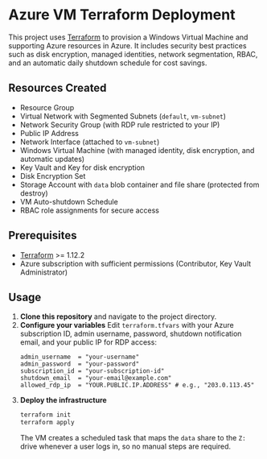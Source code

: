 # Azure VM Terraform Deployment

This project uses [Terraform](https://www.terraform.io/) to provision a Windows Virtual Machine and supporting Azure resources in Azure. It includes security best practices such as disk encryption, managed identities, network segmentation, RBAC, and an automatic daily shutdown schedule for cost savings.

## Resources Created

- Resource Group
- Virtual Network with Segmented Subnets (`default`, `vm-subnet`)
- Network Security Group (with RDP rule restricted to your IP)
- Public IP Address
- Network Interface (attached to `vm-subnet`)
- Windows Virtual Machine (with managed identity, disk encryption, and automatic updates)
- Key Vault and Key for disk encryption
- Disk Encryption Set
- Storage Account with `data` blob container and file share (protected from destroy)
- VM Auto-shutdown Schedule
- RBAC role assignments for secure access

## Prerequisites

- [Terraform](https://learn.hashicorp.com/terraform/getting-started/install.html) >= 1.12.2
- Azure subscription with sufficient permissions (Contributor, Key Vault Administrator)

## Usage

1. **Clone this repository** and navigate to the project directory.
2. **Configure your variables**
   Edit `terraform.tfvars` with your Azure subscription ID, admin username, password, shutdown notification email, and your public IP for RDP access:
   ```hcl
   admin_username  = "your-username"
   admin_password  = "your-password"
   subscription_id = "your-subscription-id"
   shutdown_email  = "your-email@example.com"
   allowed_rdp_ip  = "YOUR.PUBLIC.IP.ADDRESS" # e.g., "203.0.113.45"
   ```
3. **Deploy the infrastructure**
   ```bash
   terraform init
   terraform apply
   ```
   The VM creates a scheduled task that maps the `data` share to the `Z:` drive whenever a user logs in, so no manual steps are required.

